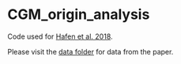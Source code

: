 # CGM_origin_analysis
Code used for [Hafen et al. 2018](https://arxiv.org/abs/1811.11753).

Please visit the [data folder](/data/) for data from the paper.
